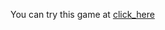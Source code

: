 You can try this game at [click_here](https://mattwanjh.github.io/MonterHunterArmWrestleTraining)



